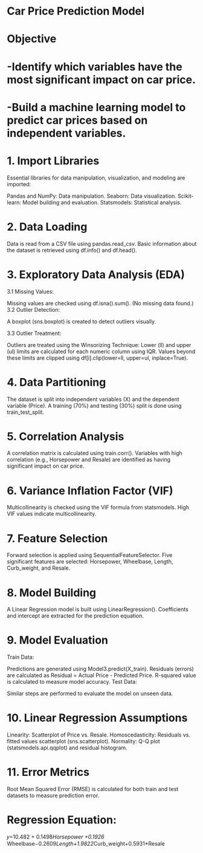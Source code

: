 # Car Price Prediction Model

# Objective
# -Identify which variables have the most significant impact on car price.
# -Build a machine learning model to predict car prices based on independent variables.


# 1. Import Libraries
Essential libraries for data manipulation, visualization, and modeling are imported:

Pandas and NumPy: Data manipulation.
Seaborn: Data visualization.
Scikit-learn: Model building and evaluation.
Statsmodels: Statistical analysis.

# 2. Data Loading
Data is read from a CSV file using pandas.read_csv.
Basic information about the dataset is retrieved using df.info() and df.head().

# 3. Exploratory Data Analysis (EDA)
3.1 Missing Values:

Missing values are checked using df.isna().sum(). (No missing data found.)
3.2 Outlier Detection:

A boxplot (sns.boxplot) is created to detect outliers visually.

3.3 Outlier Treatment:

Outliers are treated using the Winsorizing Technique:
Lower (ll) and upper (ul) limits are calculated for each numeric column using IQR.
Values beyond these limits are clipped using df[i].clip(lower=ll, upper=ul, inplace=True).

# 4. Data Partitioning
The dataset is split into independent variables (X) and the dependent variable (Price).
A training (70%) and testing (30%) split is done using train_test_split.

# 5. Correlation Analysis
A correlation matrix is calculated using train.corr().
Variables with high correlation (e.g., Horsepower and Resale) are identified as having significant impact on car price.

# 6. Variance Inflation Factor (VIF)
Multicollinearity is checked using the VIF formula from statsmodels.
High VIF values indicate multicollinearity.

# 7. Feature Selection
Forward selection is applied using SequentialFeatureSelector.
Five significant features are selected: Horsepower, Wheelbase, Length, Curb_weight, and Resale.

# 8. Model Building
A Linear Regression model is built using LinearRegression().
Coefficients and intercept are extracted for the prediction equation.
# 9. Model Evaluation
Train Data:

Predictions are generated using Model3.predict(X_train).
Residuals (errors) are calculated as Residual = Actual Price - Predicted Price.
R-squared value is calculated to measure model accuracy.
Test Data:

Similar steps are performed to evaluate the model on unseen data.
# 10. Linear Regression Assumptions
Linearity: Scatterplot of Price vs. Resale.
Homoscedasticity: Residuals vs. fitted values scatterplot (sns.scatterplot).
Normality: Q-Q plot (statsmodels.api.qqplot) and residual histogram.

# 11. Error Metrics
Root Mean Squared Error (RMSE) is calculated for both train and test datasets to measure prediction error.


# Regression Equation:

𝑦=10.482 + 0.1498*Horsepower +0.1926* Wheelbase−0.2609*Length+1.9822*Curb_weight+0.5931*Resale

